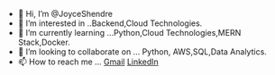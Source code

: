 - 👋 Hi, I’m @JoyceShendre
- 👀 I’m interested in ..Backend,Cloud Technologies.
- 🌱 I’m currently learning ...Python,Cloud Technologies,MERN Stack,Docker.
- 💞️ I’m looking to collaborate on ... Python, AWS,SQL,Data Analytics.
- 📫 How to reach me ... [Gmail](joyceshendre07@gmail.com) [LinkedIn](https://www.linkedin.com/in/joyce-shendre/)


<!---
JoyceShendre/JoyceShendre is a ✨ special ✨ repository because its `README.md` (this file) appears on your GitHub profile.
You can click the Preview link to take a look at your changes.
--->
